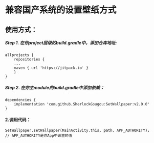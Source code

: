 # 兼容国产系统的设置壁纸方式

## 使用方式：
##### Step 1. 在你project层级的build.gradle中，添加仓库地址:
```
allprojects {
    repositories {
	...
	maven { url 'https://jitpack.io' }
    }
}
```
##### Step 2. 在你主module的build.gradle中添加依赖：
```
dependencies {
    implementation 'com.github.SherlockGougou:SetWallpaper:v2.0.0'
}
```
#### 2.调用代码：
```
SetWallpaper.setWallpaper(MainActivity.this, path, APP_AUTHORITY);
// APP_AUTHORITY是你App中设置的值
```
